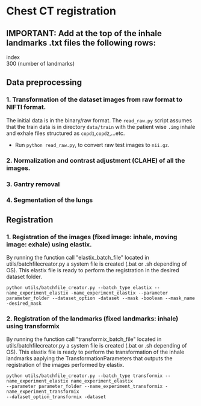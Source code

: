 # Chest CT registration

## IMPORTANT: Add at the top of the inhale landmarks .txt files the following rows:
index\
300 (number of landmarks)

## Data preprocessing
### 1. Transformation of the dataset images from raw format to NIFTI format. 
The initial data is in the binary/raw format. The `read_raw.py` script assumes that the train data is in directory `data/train`  with the patient wise `.img` inhale and exhale files structured as `copd1`,`copd2`,...etc.

- Run `python read_raw.py`, to convert raw test images to  `nii.gz`.

### 2. Normalization and contrast adjustment (CLAHE) of all the images.


### 3. Gantry removal


### 4. Segmentation of the lungs


## Registration

### 1. Registration of the images (fixed image: inhale, moving image: exhale) using elastix.
By running the function call "elastix_batch_file" located in utils/batchfilecreator.py
a system file is created (.bat or .sh depending of OS). This elastix file is ready to perform
the registration in the desired dataset folder. 
```
python utils/batchfile_creator.py --batch_type elastix --name_experiment_elastix -name_experiment_elastix --parameter
parameter_folder --dataset_option -dataset --mask -boolean --mask_name -desired_mask

```

### 2. Registration of the landmarks (fixed landmarks: inhale) using transformix
By running the function call "transformix_batch_file" located in utils/batchfilecreator.py
a system file is created (.bat or .sh depending of OS). This elastix file is ready to perform
the transformation of the inhale landmarks aaplying the TransformationParameters that outputs the registration of 
the images performed by elastix.
```
python utils/batchfile_creator.py --batch_type transformix --name_experiment_elastix name_experiment_elastix
--parameter parameter_folder --name_experiment_transformix -name_experiment_transformix
--dataset_option_transformix -dataset
```
